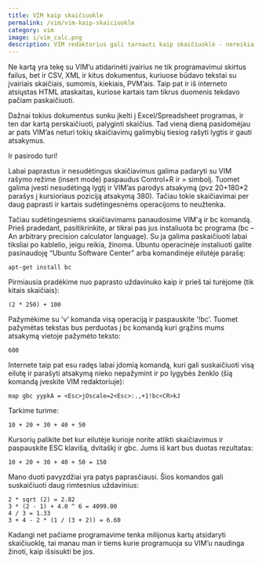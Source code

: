 ```yaml
---
title: VIM kaip skaičiuoklė
permalink: /vim/vim-kaip-skaiciuokle
category: vim
image: i/vim_calc.png
description: VIM redaktorius gali tarnauti kaip skaičiuoklė - nereikia persijungti į atskirą terminalą, kad atliktumėte aritmetikos veiksmus. Vos keliomis komandomis ir keliais paspaudimais savo skaičiavimo operacijas galite perkelti į BC komandą.
---
```


Ne kartą yra tekę su VIM’u atidarinėti įvairius ne tik programavimui skirtus failus, bet ir CSV, XML ir kitus dokumentus, kuriuose būdavo tekstai su įvairiais skaičiais, sumomis, kiekiais, PVM’ais. Taip pat ir iš interneto atsiųstas HTML ataskaitas, kuriose kartais tam tikrus duomenis tekdavo pačiam paskaičiuoti.

Dažnai tokius dokumentus sunku įkelti į Excel/Spreadsheet programas, ir ten dar kartą perskaičiuoti, palyginti skaičius. Tad vieną dieną pasidomėjau ar pats VIM’as neturi tokių skaičiavimų galimybių tiesiog rašyti lygtis ir gauti atsakymus.

Ir pasirodo turi!

Labai paprastus ir nesudėtingus skaičiavimus galima padaryti su VIM rašymo režime (insert mode) paspaudus Control+R ir = simbolį. Tuomet galima įvesti nesudėtingą lygtį ir VIM’as parodys atsakymą (pvz 20+180\*2 parašys į kursioriaus poziciją atsakymą 380). Tačiau tokie skaičiavimai per daug paprasti ir kartais sudėtingesnėms operacijoms to neužtenka.

Tačiau sudėtingesniems skaičiavimams panaudosime VIM'ą ir bc komandą. Prieš pradedant, pasitikrinkite, ar tikrai pas jus instaliuota bc programa (bc – An arbitrary precision calculator language). Su ja galima paskaičiuoti labai tiksliai po kablelio, jeigu reikia, žinoma. Ubuntu operacinėje instaliuoti galite pasinaudoję “Ubuntu Software Center” arba komandinėje eilutėje parašę:

    apt-get install bc

Pirmiausia pradėkime nuo paprasto uždavinuko kaip ir prieš tai turėjome (tik kitais skaičiais):

    (2 * 250) + 100

Pažymėkime su 'v’ komanda visą operaciją ir paspauskite '!bc’. Tuomet pažymėtas tekstas bus perduotas į bc komandą kuri grąžins mums atsakymą vietoje pažymėto teksto:

    600

Internete taip pat esu radęs labai įdomią komandą, kuri gali suskaičiuoti visą eilutę ir parašyti atsakymą nieko nepažymint ir po lygybės ženklo (šią komandą įveskite VIM redaktoriuje):

    map gbc yypkA = <Esc>jOscale=2<Esc>:.,+1!bc<CR>kJ

Tarkime turime:

    10 + 20 + 30 + 40 + 50

Kursorių palikite bet kur eilutėje kurioje norite atlikti skaičiavimus ir paspauskite ESC klavišą, dvitaškį ir gbc. Jums iš kart bus duotas rezultatas:

    10 + 20 + 30 + 40 + 50 = 150

Mano duoti pavyzdžiai yra patys paprasčiausi. Šios komandos gali suskaičiuoti daug rimtesnius uždavinius:

    2 * sqrt (2) = 2.82
    3 * (2 - 1) + 4.0 ^ 6 = 4099.00
    4 / 3 = 1.33
    3 + 4 - 2 * (1 / (3 + 2)) = 6.60

Kadangi net pačiame programavime tenka milijonus kartų atsidaryti skaičiuoklę, tai manau man ir tiems kurie programuoja su VIM’u naudinga žinoti, kaip išsisukti be jos.
